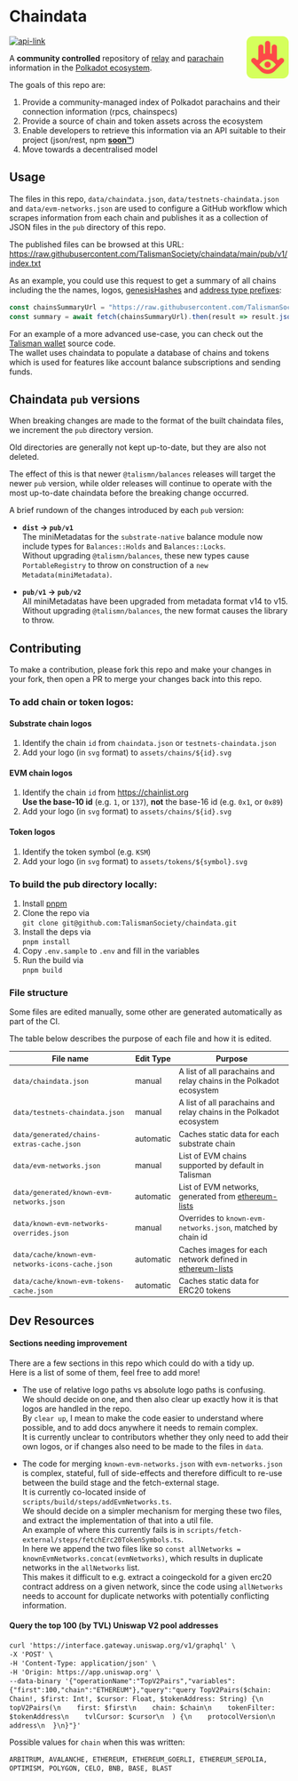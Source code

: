 # Chaindata

<img src="assets/talisman.svg" alt="Talisman" width="15%" align="right" />

[![api-link](https://img.shields.io/website?label=api&logo=github&logoColor=white&style=flat-square&up_message=online&down_message=offline&url=https%3A%2F%2Fraw.githubusercontent.com%2FTalismanSociety%2Fchaindata%2Fmain%2Fpub%2Fv1%2Findex.txt)](https://raw.githubusercontent.com/TalismanSociety/chaindata/main/pub/v1/index.txt)

A **community controlled** repository of [relay](https://wiki.polkadot.network/docs/learn-architecture#relay-chain) and [parachain](https://wiki.polkadot.network/docs/learn-architecture#parachain-and-parathread-slots) information in the [Polkadot ecosystem](https://polkadot.network/).

The goals of this repo are:

1. Provide a community-managed index of Polkadot parachains and their connection information (rpcs, chainspecs)
1. Provide a source of chain and token assets across the ecosystem
1. Enable developers to retrieve this information via an API suitable to their project (json/rest, npm [**soon™**](https://github.com/TalismanSociety/chaindata/issues/35))
1. Move towards a decentralised model

## Usage

The files in this repo, `data/chaindata.json`, `data/testnets-chaindata.json` and `data/evm-networks.json` are used to configure a GitHub workflow which scrapes information from each chain and publishes it as a collection of JSON files in the `pub` directory of this repo.

The published files can be browsed at this URL: https://raw.githubusercontent.com/TalismanSociety/chaindata/main/pub/v1/index.txt

As an example, you could use this request to get a summary of all chains including the the names, logos, [genesisHashes](## 'the hash of the first block on the chain') and [address type prefixes](https://wiki.polkadot.network/docs/learn-account-advanced#address-format):

```ts
const chainsSummaryUrl = "https://raw.githubusercontent.com/TalismanSociety/chaindata/main/pub/v1/chains/summary.json"
const summary = await fetch(chainsSummaryUrl).then(result => result.json())
```

For an example of a more advanced use-case, you can check out the [Talisman wallet](https://github.com/TalismanSociety/talisman) source code.  
The wallet uses chaindata to populate a database of chains and tokens which is used for features like account balance subscriptions and sending funds.

## Chaindata `pub` versions

When breaking changes are made to the format of the built chaindata files, we increment the `pub` directory version.

Old directories are generally not kept up-to-date, but they are also not deleted.

The effect of this is that newer `@talismn/balances` releases will target the newer `pub` version, while older releases will continue to operate with the most up-to-date chaindata before the breaking change occurred.

A brief rundown of the changes introduced by each `pub` version:

- **`dist` -> `pub/v1`**  
  The miniMetadatas for the `substrate-native` balance module now include types for `Balances::Holds` and `Balances::Locks`.  
  Without upgrading `@talismn/balances`, these new types cause `PortableRegistry` to throw on construction of a `new Metadata(miniMetadata)`.

- **`pub/v1` -> `pub/v2`**  
  All miniMetadatas have been upgraded from metadata format v14 to v15.  
  Without upgrading `@talismn/balances`, the new format causes the library to throw.

## Contributing

To make a contribution, please fork this repo and make your changes in your fork, then open a PR to merge your changes back into this repo.

### To add chain or token logos:

#### Substrate chain logos

1. Identify the chain `id` from `chaindata.json` or `testnets-chaindata.json`
1. Add your logo (in `svg` format) to `assets/chains/${id}.svg`

#### EVM chain logos

1. Identify the chain `id` from https://chainlist.org  
   **Use the base-10 id** (e.g. `1`, or `137`), **not** the base-16 id (e.g. `0x1`, or `0x89`)
1. Add your logo (in `svg` format) to `assets/chains/${id}.svg`

#### Token logos

1. Identify the token symbol (e.g. `KSM`)
1. Add your logo (in `svg` format) to `assets/tokens/${symbol}.svg`

### To build the pub directory locally:

1. Install [pnpm](pnpm.io)
1. Clone the repo via  
   `git clone git@github.com:TalismanSociety/chaindata.git`
1. Install the deps via  
   `pnpm install`
1. Copy `.env.sample` to `.env` and fill in the variables
1. Run the build via  
   `pnpm build`

### File structure

Some files are edited manually, some other are generated automatically as part of the CI.

The table below describes the purpose of each file and how it is edited.

| File name                                        | Edit Type | Purpose                                                                                       |
| ------------------------------------------------ | --------- | --------------------------------------------------------------------------------------------- |
| `data/chaindata.json`                            | manual    | A list of all parachains and relay chains in the Polkadot ecosystem                           |
| `data/testnets-chaindata.json`                   | manual    | A list of all parachains and relay chains in the Polkadot ecosystem                           |
| `data/generated/chains-extras-cache.json`        | automatic | Caches static data for each substrate chain                                                   |
| `data/evm-networks.json`                         | manual    | List of EVM chains supported by default in Talisman                                           |
| `data/generated/known-evm-networks.json`         | automatic | List of EVM networks, generated from [ethereum-lists](https://github.com/ethereum-lists)      |
| `data/known-evm-networks-overrides.json`         | manual    | Overrides to `known-evm-networks.json`, matched by chain id                                   |
| `data/cache/known-evm-networks-icons-cache.json` | automatic | Caches images for each network defined in [ethereum-lists](https://github.com/ethereum-lists) |
| `data/cache/known-evm-tokens-cache.json`         | automatic | Caches static data for ERC20 tokens                                                           |

## Dev Resources

#### Sections needing improvement

There are a few sections in this repo which could do with a tidy up.  
Here is a list of some of them, feel free to add more!

- The use of relative logo paths vs absolute logo paths is confusing.  
  We should decide on one, and then also clear up exactly how it is that logos are handled in the repo.  
  By `clear up`, I mean to make the code easier to understand where possible, and to add docs anywhere it needs to remain complex.  
  It is currently unclear to contributors whether they only need to add their own logos, or if changes also need to be made to the files in `data`.

- The code for merging `known-evm-networks.json` with `evm-networks.json` is complex, stateful, full of side-effects and therefore difficult to re-use between the build stage and the fetch-external stage.  
  It is currently co-located inside of `scripts/build/steps/addEvmNetworks.ts`.  
  We should decide on a simpler mechanism for merging these two files, and extract the implementation of that into a util file.  
  An example of where this currently fails is in `scripts/fetch-external/steps/fetchErc20TokenSymbols.ts`.  
  In here we append the two files like so `const allNetworks = knownEvmNetworks.concat(evmNetworks)`, which results in duplicate networks in the `allNetworks` list.  
  This makes it difficult to e.g. extract a coingeckoId for a given erc20 contract address on a given network, since the code using `allNetworks` needs to account for duplicate networks with potentially conflicting information.

#### Query the top 100 (by TVL) Uniswap V2 pool addresses

```shell
curl 'https://interface.gateway.uniswap.org/v1/graphql' \
-X 'POST' \
-H 'Content-Type: application/json' \
-H 'Origin: https://app.uniswap.org' \
--data-binary '{"operationName":"TopV2Pairs","variables":{"first":100,"chain":"ETHEREUM"},"query":"query TopV2Pairs($chain: Chain!, $first: Int!, $cursor: Float, $tokenAddress: String) {\n  topV2Pairs(\n    first: $first\n    chain: $chain\n    tokenFilter: $tokenAddress\n    tvlCursor: $cursor\n  ) {\n    protocolVersion\n    address\n  }\n}"}'
```

Possible values for `chain` when this was written:

```
ARBITRUM, AVALANCHE, ETHEREUM, ETHEREUM_GOERLI, ETHEREUM_SEPOLIA, OPTIMISM, POLYGON, CELO, BNB, BASE, BLAST
```
